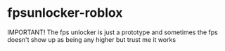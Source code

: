 # fpsunlocker-roblox
IMPORTANT!
The fps unlocker is just a prototype and sometimes the fps doesn't show up as being any higher but trust me it works
